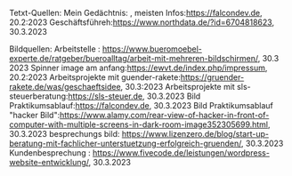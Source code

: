 Tetxt-Quellen:
Mein Gedächtnis: ,
 meisten Infos:https://falcondev.de, 20.2:2023
 Geschäftsführeh:https://www.northdata.de/?id=6704818623, 30.3.2023




Bildquellen:
Arbeitstelle : https://www.bueromoebel-experte.de/ratgeber/bueroalltag/arbeit-mit-mehreren-bildschirmen/, 30.3 2023
Spinner image am anfang:https://ewvt.de/index.php/impressum, 20.2:2023
Arbeitsprojekte mit guender-rakete:https://gruender-rakete.de/was/geschaeftsidee,  30.3:2023
Arbeitsprojekte mit sls-steuerberatung:https://sls-steuer.de, 30.3.2023
Bild Praktikumsablauf:https://falcondev.de, 30.3.2023
Bild Praktikumsablauf "hacker Bild":https://www.alamy.com/rear-view-of-hacker-in-front-of-computer-with-multiple-screens-in-dark-room-image352305699.html, 30.3.2023
besprechungs bild: https://www.lizenzero.de/blog/start-up-beratung-mit-fachlicher-unterstuetzung-erfolgreich-gruenden/, 30.3.2023
Kundenbesprechung : https://www.fivecode.de/leistungen/wordpress-website-entwicklung/, 30.3.2023


